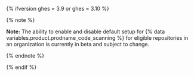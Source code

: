 {% ifversion ghes = 3.9 or ghes = 3.10 %}

{% note %}

**Note:** The ability to enable and disable default setup for {% data variables.product.prodname_code_scanning %} for eligible repositories in an organization is currently in beta and subject to change.

{% endnote %}

{% endif %}
